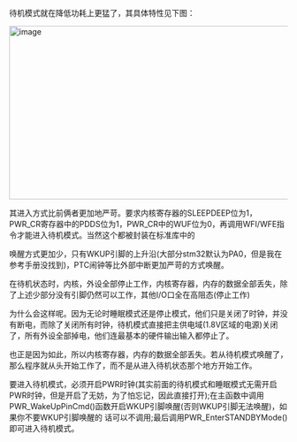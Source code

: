   待机模式就在降低功耗上更猛了，其具体特性见下图：

  <img width="944" height="314" alt="image" src="https://github.com/user-attachments/assets/6ee92a02-c786-448e-b816-4f0bca6f8abc" />

  其进入方式比前俩者更加地严苛。要求内核寄存器的SLEEPDEEP位为1，PWR_CR寄存器中的PDDS位为1，PWR_CR中的WUF位为0，再调用WFI/WFE指令才能进入待机模式。当然这个都被封装在标准库中的

  唤醒方式更加少，只有WKUP引脚的上升沿(大部分stm32默认为PA0，但是我在参考手册没找到)，PTC闹钟等比外部中断更加严苛的方式唤醒。

  在待机状态时，内核，外设全部停止工作，内核寄存器，内存的数据全部丢失，除了上述少部分没有引脚仍然可以工作，其他I/O口全在高阻态(停止工作)

  为什么会这样呢。因为无论时睡眠模式还是停止模式，他们只是关闭了时钟，并没有断电，而除了关闭所有时钟，待机模式直接把主供电域(1.8V区域的电源)关闭了，所有外设全部掉电，他们连最基本的硬件输出输入都停止了。

  也正是因为如此，所以内核寄存器，内存的数据全部丢失。若从待机模式唤醒了，那么程序就从头开始工作了，而不是从进入待机状态那个地方开始工作。

  要进入待机模式，必须开启PWR时钟(其实前面的待机模式和睡眠模式无需开启PWR时钟，但是开启了无妨，为了怕忘记，因此直接打开);在主函数中调用PWR_WakeUpPinCmd()函数开启WKUP引脚唤醒(否则WKUP引脚无法唤醒)，如果你不要WKUP引脚唤醒的
话可以不调用;最后调用PWR_EnterSTANDBYMode()即可进入待机模式。
